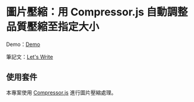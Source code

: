 # 圖片壓縮：用 Compressor.js 自動調整品質壓縮至指定大小

Demo：[Demo](https://letswritetw.github.io/letswrite-compressjs/)

筆記文：[Let's Write](https://www.letswrite.tw/compressjs/)

## 使用套件

本專案使用 [Compressor.js](https://github.com/fengyuanchen/compressorjs) 進行圖片壓縮處理。
